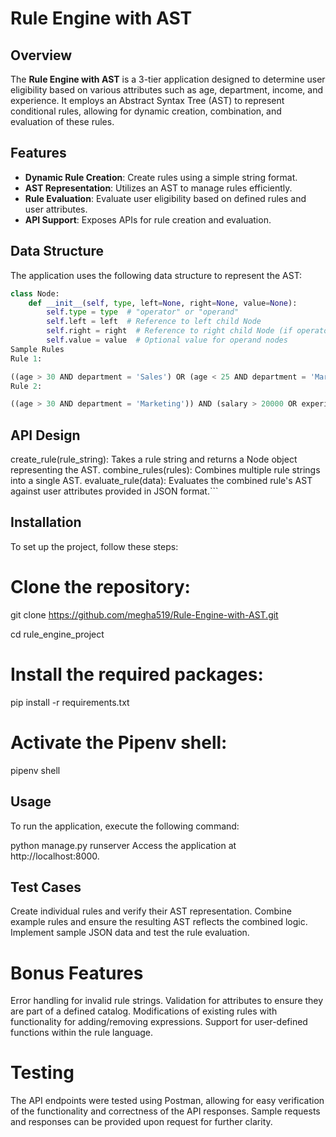 # Rule Engine with AST

## Overview
The **Rule Engine with AST** is a 3-tier application designed to determine user eligibility based on various attributes such as age, department, income, and experience. It employs an Abstract Syntax Tree (AST) to represent conditional rules, allowing for dynamic creation, combination, and evaluation of these rules.

## Features
- **Dynamic Rule Creation**: Create rules using a simple string format.
- **AST Representation**: Utilizes an AST to manage rules efficiently.
- **Rule Evaluation**: Evaluate user eligibility based on defined rules and user attributes.
- **API Support**: Exposes APIs for rule creation and evaluation.

## Data Structure
The application uses the following data structure to represent the AST:

```python
class Node:
    def __init__(self, type, left=None, right=None, value=None):
        self.type = type  # "operator" or "operand"
        self.left = left  # Reference to left child Node
        self.right = right  # Reference to right child Node (if operator)
        self.value = value  # Optional value for operand nodes
Sample Rules
Rule 1:

((age > 30 AND department = 'Sales') OR (age < 25 AND department = 'Marketing')) AND (salary > 50000 OR experience > 5)
Rule 2:

((age > 30 AND department = 'Marketing')) AND (salary > 20000 OR experience > 5)


```
## API Design
create_rule(rule_string): Takes a rule string and returns a Node object representing the AST.
combine_rules(rules): Combines multiple rule strings into a single AST.
evaluate_rule(data): Evaluates the combined rule's AST against user attributes provided in JSON format.```



## Installation
To set up the project, follow these steps:

# Clone the repository:

 git clone https://github.com/megha519/Rule-Engine-with-AST.git



cd rule_engine_project
# Install the required packages:


pip install -r requirements.txt
# Activate the Pipenv shell:

pipenv shell


## Usage
To run the application, execute the following command:


python manage.py runserver
Access the application at http://localhost:8000.

## Test Cases
Create individual rules and verify their AST representation.
Combine example rules and ensure the resulting AST reflects the combined logic.
Implement sample JSON data and test the rule evaluation.
# Bonus Features
Error handling for invalid rule strings.
Validation for attributes to ensure they are part of a defined catalog.
Modifications of existing rules with functionality for adding/removing expressions.
Support for user-defined functions within the rule language.
# Testing
The API endpoints were tested using Postman, allowing for easy verification of the functionality and correctness of the API responses. Sample requests and responses can be provided upon request for further clarity.

